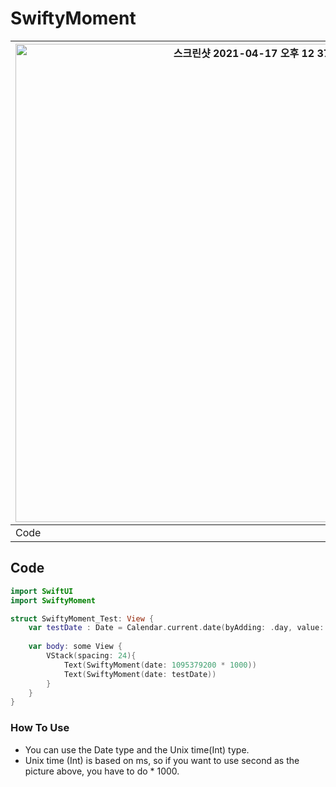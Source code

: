 # SwiftyMoment


| <img width="765" alt="스크린샷 2021-04-17 오후 12 37 14" src="https://user-images.githubusercontent.com/73557895/115100760-b5823280-9f79-11eb-8c05-d9e6e11236e8.png"> 	| <img width="337" alt="스크린샷 2021-04-17 오후 12 37 22" src="https://user-images.githubusercontent.com/73557895/115100759-b31fd880-9f79-11eb-9a5f-11b6102a381c.png"> 	|
|-----------------------------------------------------------------------------------------------------------------------------------------------------------------------	|-----------------------------------------------------------------------------------------------------------------------------------------------------------------------	|
| Code                                                                                                                                                                  	| PreView                                                                                                                                                               	|

## Code
```swift
import SwiftUI
import SwiftyMoment

struct SwiftyMoment_Test: View {
    var testDate : Date = Calendar.current.date(byAdding: .day, value: -7, to: Date())!
    
    var body: some View {
        VStack(spacing: 24){
            Text(SwiftyMoment(date: 1095379200 * 1000))
            Text(SwiftyMoment(date: testDate))
        }
    }
}
```

### How To Use

- You can use the Date type and the Unix time(Int) type.
- Unix time (Int) is based on ms, so if you want to use second as the picture above, you have to do * 1000.
